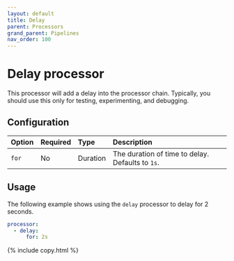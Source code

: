 ```yaml
---
layout: default
title: Delay
parent: Processors
grand_parent: Pipelines
nav_order: 100
---
```


# Delay processor

This processor will add a delay into the processor chain. Typically, you should use this only for testing, experimenting, and debugging.

## Configuration

Option | Required | Type | Description
:--- | :--- | :--- | :---
`for` | No | Duration | The duration of time to delay. Defaults to `1s`.

## Usage

The following example shows using the `delay` processor to delay for 2 seconds.

```yaml
processor:
  - delay:
      for: 2s
```
{% include copy.html %}
